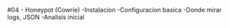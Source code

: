 #04 - Honeypot (Cowrie)
-Instalacion
-Configuracion basica
-Donde mirar logs, JSON
-Analisis inicial
